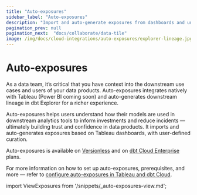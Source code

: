 ```yaml
---
title: "Auto-exposures"
sidebar_label: "Auto-exposures"
description: "Import and auto-generate exposures from dashboards and understand how models are used in downstream tools for a richer lineage."
pagination_prev: null
pagination_next:  "docs/collaborate/data-tile"
image: /img/docs/cloud-integrations/auto-exposures/explorer-lineage.jpg
---
```


# Auto-exposures <Lifecycle status='preview' />

As a data team, it’s critical that you have context into the downstream use cases and users of your data products. Auto-exposures integrates natively with Tableau (Power BI coming soon) and auto-generates downstream lineage in dbt Explorer for a richer experience.

Auto-exposures helps users understand how their models are used in downstream analytics tools to inform investments and reduce incidents — ultimately building trust and confidence in data products. It imports and auto-generates exposures based on Tableau dashboards, with user-defined curation.

Auto-exposures is available on [Versionless](/docs/dbt-versions/versionless-cloud) and on [dbt Cloud Enterprise](https://www.getdbt.com/pricing/) plans.

For more information on how to set up auto-exposures, prerequisites, and more &mdash; refer to [configure auto-exposures in Tableau and dbt Cloud](/docs/cloud-integrations/configure-auto-exposures).

import ViewExposures from '/snippets/_auto-exposures-view.md';

<ViewExposures/>
